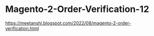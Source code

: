 # Magento-2-Order-Verification-12
https://meetanshi.blogspot.com/2022/08/magento-2-order-verification.html
